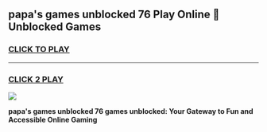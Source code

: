 
## papa's games unblocked 76 Play Online 👋 Unblocked Games
<h3>
<a href="https://premium.freeplayer.one?title=papa's_games_unblocked_76&ref=19F">CLICK TO PLAY</a></h3>
<hr>

<h3>
<a href="https://premium.freeplayer.one?title=papa's_games_unblocked_76&ref=19F">CLICK 2 PLAY</a>
  
</h3>

<a href="https://premium.freeplayer.one?title=papa's_games_unblocked_76&ref=19F"><img src="https://clearcache.store/games.png"></a>


**papa's games unblocked 76 games unblocked: Your Gateway to Fun and Accessible Online Gaming**
